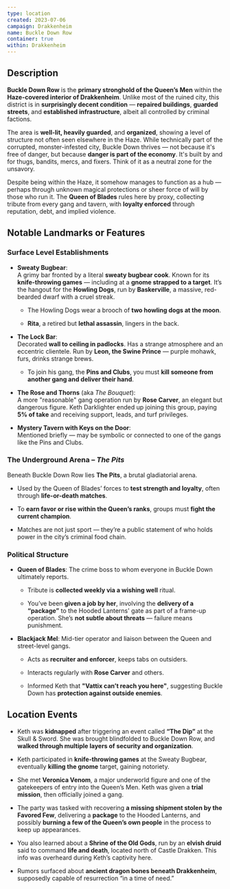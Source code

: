 ```yaml
---
type: location
created: 2023-07-06
campaign: Drakkenheim
name: Buckle Down Row
container: true
within: Drakkenheim
---
```

## Description

**Buckle Down Row** is the **primary stronghold of the Queen’s Men** within the **Haze-covered interior of Drakkenheim**. Unlike most of the ruined city, this district is in **surprisingly decent condition** — **repaired buildings**, **guarded streets**, and **established infrastructure**, albeit all controlled by criminal factions.

The area is **well-lit, heavily guarded**, and **organized**, showing a level of structure not often seen elsewhere in the Haze. While technically part of the corrupted, monster-infested city, Buckle Down thrives — not because it's free of danger, but because **danger is part of the economy**. It's built by and for thugs, bandits, mercs, and fixers. Think of it as a neutral zone for the unsavory.

Despite being within the Haze, it somehow manages to function as a hub — perhaps through unknown magical protections or sheer force of will by those who run it. The **Queen of Blades** rules here by proxy, collecting tribute from every gang and tavern, with **loyalty enforced** through reputation, debt, and implied violence.

## Notable Landmarks or Features

### Surface Level Establishments

- **Sweaty Bugbear**:  
    A grimy bar fronted by a literal **sweaty bugbear cook**. Known for its **knife-throwing games** — including at a **gnome strapped to a target**. It’s the hangout for the **Howling Dogs**, run by **Baskerville**, a massive, red-bearded dwarf with a cruel streak.
    
    - The Howling Dogs wear a brooch of **two howling dogs at the moon**.
        
    - **Rita**, a retired but **lethal assassin**, lingers in the back.
        
- **The Lock Bar**:  
    Decorated **wall to ceiling in padlocks**. Has a strange atmosphere and an eccentric clientele. Run by **Leon, the Swine Prince** — purple mohawk, furs, drinks strange brews.
    
    - To join his gang, the **Pins and Clubs**, you must **kill someone from another gang and deliver their hand**.
        
- **The Rose and Thorns** (aka _The Bouquet_):  
    A more "reasonable" gang operation run by **Rose Carver**, an elegant but dangerous figure. Keth Darklighter ended up joining this group, paying **5% of take** and receiving support, leads, and turf privileges.
    
- **Mystery Tavern with Keys on the Door**:  
    Mentioned briefly — may be symbolic or connected to one of the gangs like the Pins and Clubs.
    

### The Underground Arena – _The Pits_

Beneath Buckle Down Row lies **The Pits**, a brutal gladiatorial arena.

- Used by the Queen of Blades’ forces to **test strength and loyalty**, often through **life-or-death matches**.
    
- To **earn favor or rise within the Queen’s ranks**, groups must **fight the current champion**.
    
- Matches are not just sport — they’re a public statement of who holds power in the city’s criminal food chain.
    

### Political Structure

- **Queen of Blades**: The crime boss to whom everyone in Buckle Down ultimately reports.
    
    - Tribute is **collected weekly via a wishing well** ritual.
        
    - You’ve been **given a job by her**, involving the **delivery of a “package”** to the Hooded Lanterns' gate as part of a frame-up operation. She’s **not subtle about threats** — failure means punishment.
        
- **Blackjack Mel**: Mid-tier operator and liaison between the Queen and street-level gangs.
    
    - Acts as **recruiter and enforcer**, keeps tabs on outsiders.
        
    - Interacts regularly with **Rose Carver** and others.
        
    - Informed Keth that **"Vattix can’t reach you here"**, suggesting Buckle Down has **protection against outside enemies**.
        

## Location Events

- Keth was **kidnapped** after triggering an event called **“The Dip”** at the Skull & Sword. She was brought blindfolded to Buckle Down Row, and **walked through multiple layers of security and organization**.
    
- Keth participated in **knife-throwing games** at the Sweaty Bugbear, eventually **killing the gnome** target, gaining notoriety.
    
- She met **Veronica Venom**, a major underworld figure and one of the gatekeepers of entry into the Queen’s Men. Keth was given a **trial mission**, then officially joined a gang.
    
- The party was tasked with recovering **a missing shipment stolen by the Favored Few**, delivering a **package** to the Hooded Lanterns, and possibly **burning a few of the Queen’s own people** in the process to keep up appearances.
    
- You also learned about a **Shrine of the Old Gods**, run by an **elvish druid** said to command **life and death**, located north of Castle Drakken. This info was overheard during Keth’s captivity here.
    
- Rumors surfaced about **ancient dragon bones beneath Drakkenheim**, supposedly capable of resurrection “in a time of need.”
